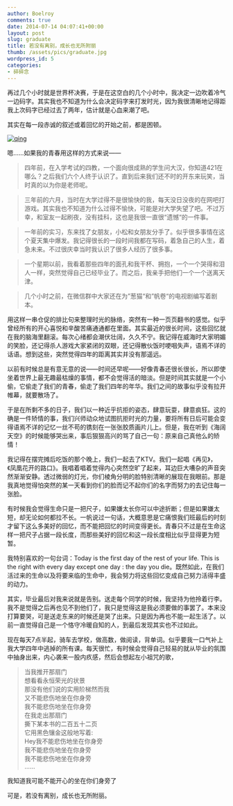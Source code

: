 ```yaml
---
author: Boelroy
comments: true
date: 2014-07-14 04:07:41+00:00
layout: post
slug: graduate
title: 若没有离别，成长也无所附丽
thumb: /assets/pics/graduate.jpg
wordpress_id: 5
categories:
- 碎碎念
---
```


再过几个小时就是世界杯决赛，于是在这空白的几个小时中，我决定一边吹着冷气一边码字。其实我也不知道为什么会决定码字来打发时光，因为我很清晰地记得距我上次码字已经过去了两年，估计就是心血来潮了吧。
<!-- more -->
其实在每一段赤诚的叙述或着回忆的开始之前，都是困顿。

[![qing](/pics/graduate.jpg)](/pics/graduate.jpg)

嗯……如果我的青春用这样的方式来说——

>四年前，在入学考试的四教，一个面向很成熟的学生问大汉，你知道421在哪么？之后我们六个人终于认识了。直到后来我们还不时的开东来玩笑，当时真的以为你是老师呢。 

>三年前的六月，当时在大学过得不是很愉快的我，每天没日没夜的在网吧打游戏。其实我也不知道为什么过得不愉快，可能是对大学失望了吧。不过万幸，和室友一起刷夜，没有挂科，这也是我很一直很“遗憾“的一件事。 

>一年前的实习，东来找了女朋友，小松和女朋友分手了。似乎很多事情在这个夏天集中爆发。我记得很长的一段时间我都在写码，着急自己的人生，着急未来。不过很庆幸当时我认识了很多人经历了很多事。 

>一个星期以前，我看着那些四年的面孔和我干杯、拥抱，一个一个哭得和泪人一样，突然觉得自己已经毕业了。而之后，我亲手把他们一个一个送离天津。 

>几个小时之前，在微信群中大家还在为”葱猫“和”帆卷“的电视剧编写着剧本。 

用这样一串仓促的排比句来整理时光的脉络，突然有一种一页页翻书的感觉。似乎曾经所有的开心喜悦和辛酸苦痛通通都在里面。其实最近的很长时间，这些回忆就在我的脑海里翻滚。每次心绪都会潮伏壮阔，久久不宁。我记得在威海时大家明媚的笑脸，还记得杀人游戏大家紧闭的双眼，还记得散伙饭时哽咽失声，语焉不详的话语。想到这些，突然觉得四年的距离其实并没有那遥远。

以前有时候总是有意无意的说——时间还早呢——好像青春还很长很长，所以即使坐着世界上最无趣最枯燥的事情，都不会觉得活的暗淡。但是时间其实就是一个小偷，它偷走了我们的青春，偷走了我们四年的年华。我们之间的故事似乎没有拉开帷幕，就要散场了。

于是在所剩不多的日子，我们以一种近乎抗拒的姿态，肆意玩耍，肆意疯狂。这的确是一件矫情的事，我们兴师动众地试图抗拒时光的力量，要将所有日后可能会变得语焉不详的记忆一丝不苟的镌刻在一张张胶质画片儿上。但是，我在听到《海阔天空》的时候能够哭出来，事后狠狠高兴的骂了自己一句：原来自己真他么的矫情！

我记得在摆完摊后吃饭的那个晚上，我们一起去了KTV。我们一起唱《再见》，《凤凰花开的路口》。我唱着唱着觉得内心突然空旷了起来，耳边巨大嘈杂的声音突然渐渐安静。透过微弱的灯光，你们棱角分明的脸特别清晰的展现在我眼前。那是我真地觉得怕突然的某一天看到你们的脸而记不起你们的名字而努力的去记住每一张脸。

有时候我会觉得生命只是一把尺子，如果嫌太长你可以中途折断；但是如果嫌太短，却无论如何都拉不长。一帆说过一句话，大概意思是它痛恨我们班最后的时刻才留下这么多美好的回忆，而不能把回忆的时间变得更长。青春只不过是在生命这样一把尺子占据一段长度，而那些美好的回忆和这一段长度相比似乎显得更为短暂。

我特别喜欢的一句台词：Today is the first day of the rest of your life. This is the right with every day except one day : the day you die。既然如此，在我们活过来的生命以及将要来临的生命中，我会努力将这些回忆变成自己努力活得丰盛的动力。

其实，毕业最后对我来说就是告别。送走每个同学的时候，我坚持为他拎着行李。我不是觉得之后再也见不到他们了，我只是觉得这是我必须要做的事罢了。本来没打算要哭，可是送走东来的时候还是哭了出来。只是因为再也不能一起生活了。以前一直觉得自己是一个恪守冷暖自知的人，到最后发现其实也不过如此。

现在每天7点半起，骑车去学校，做高数，做阅读，背单词。似乎要我一口气补上我大学四年中逃掉的所有课。每天很忙，有时候会觉得自己轻易的就从毕业的氛围中抽身出来，内心袭来一股内疚感，然后会想起左小祖咒的歌，


> 当我推开那扇门  
> 想看看永恒荣光的状景  
> 那没有他们说的实用阶梯然而我  
> 又不能悲伤地坐在你身旁  
> 我不能悲伤地坐在你身旁  
> 在我走出那扇门  
> 撕下某本书的二百五十二页  
> 它用黑色镶金这般地写着:  
> Hey我不能悲伤地坐在你身旁  
> 我不能悲伤地坐在你身旁  
> 我不能悲伤地坐在你身旁  
> ……  

我知道我可能不能开心的坐在你们身旁了

可是，若没有离别，成长也无所附丽。
